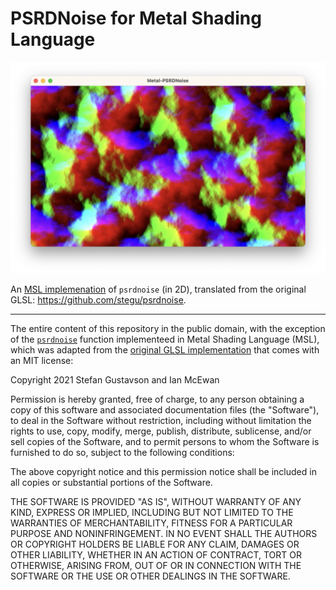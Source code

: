 # PSRDNoise for Metal Shading Language

![Example output of a fractal noise sum](psrdnoise.png)

An [MSL implemenation](Application/Main.metal#L38) of `psrdnoise` (in 2D), translated from the original GLSL: https://github.com/stegu/psrdnoise.

---

The entire content of this repository in the public domain, with the exception of the [`psrdnoise`](Application/Main.metal#L38) function implementeed in Metal Shading Language (MSL), which was adapted from the [original GLSL implementation](https://github.com/stegu/psrdnoise/blob/4d627ff/src/psrdnoise2-min.glsl#L5) that comes with an MIT license:

Copyright 2021 Stefan Gustavson and Ian McEwan

Permission is hereby granted, free of charge, to any person obtaining a copy of this software and associated documentation files (the "Software"), to deal in the Software without restriction, including without limitation the rights to use, copy, modify, merge, publish, distribute, sublicense, and/or sell copies of the Software, and to permit persons to whom the Software is furnished to do so, subject to the following conditions:

The above copyright notice and this permission notice shall be included in all copies or substantial portions of the Software.

THE SOFTWARE IS PROVIDED "AS IS", WITHOUT WARRANTY OF ANY KIND, EXPRESS OR IMPLIED, INCLUDING BUT NOT LIMITED TO THE WARRANTIES OF MERCHANTABILITY, FITNESS FOR A PARTICULAR PURPOSE AND NONINFRINGEMENT. IN NO EVENT SHALL THE AUTHORS OR COPYRIGHT HOLDERS BE LIABLE FOR ANY CLAIM, DAMAGES OR OTHER LIABILITY, WHETHER IN AN ACTION OF CONTRACT, TORT OR OTHERWISE, ARISING FROM, OUT OF OR IN CONNECTION WITH THE SOFTWARE OR THE USE OR OTHER DEALINGS IN THE SOFTWARE.

